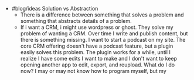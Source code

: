- #blog/ideas Solution vs Abstraction
	- There is a difference between something that solves a problem and something that abstracts details of a problem.
	- If i want a CRM, i might use wordpress or ghost. They solve my problem of wanting a CRM. Over time I write and publish content, but there is something missing. I want to start a podcast on my site. The core CRM offering doesn't have a podcast feature, but a plugin easily solves this problem. The plugin works for a while, until I realize I have some edits I want to make and I don't want to keep opening another app to edit, export, and reupload. What do I do now? I may or may not know how to program myself, but my